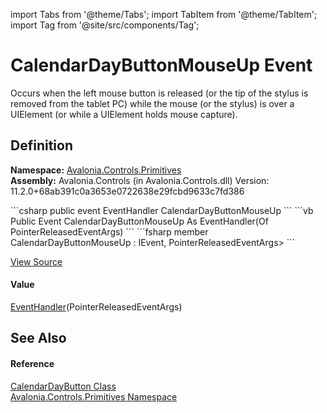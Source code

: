 import Tabs from '@theme/Tabs'; 
import TabItem from '@theme/TabItem'; 
import Tag from '@site/src/components/Tag'; 

# CalendarDayButtonMouseUp Event


Occurs when the left mouse button is released (or the tip of the stylus is removed from the tablet PC) while the mouse (or the stylus) is over a UIElement (or while a UIElement holds mouse capture).



## Definition
**Namespace:** <a href="N_Avalonia_Controls_Primitives">Avalonia.Controls.Primitives</a>  
**Assembly:** Avalonia.Controls (in Avalonia.Controls.dll) Version: 11.2.0+68ab391c0a3653e0722638e29fcbd9633c7fd386

<Tabs groupId="api-code-preview">
<TabItem value="csharp" label="C#">
```csharp
public event EventHandler<PointerReleasedEventArgs> CalendarDayButtonMouseUp
```
</TabItem>
<TabItem value="vb" label="VB">
```vb
Public Event CalendarDayButtonMouseUp As EventHandler(Of PointerReleasedEventArgs)
```
</TabItem>
<TabItem value="fsharp" label="F#">
```fsharp
member CalendarDayButtonMouseUp : IEvent<EventHandler<PointerReleasedEventArgs>,
    PointerReleasedEventArgs>
```
</TabItem>
</Tabs>



<a href="https://github.com/AvaloniaUI/Avalonia/tree/master/srcAvalonia.Controls/Calendar/CalendarDayButton.cs" title="View the source code">View Source</a>



#### Value
<a href="https://learn.microsoft.com/dotnet/api/system.eventhandler-1" target="_blank" rel="noopener noreferrer">EventHandler</a>(PointerReleasedEventArgs)

## See Also


#### Reference
<a href="T_Avalonia_Controls_Primitives_CalendarDayButton">CalendarDayButton Class</a>  
<a href="N_Avalonia_Controls_Primitives">Avalonia.Controls.Primitives Namespace</a>  

